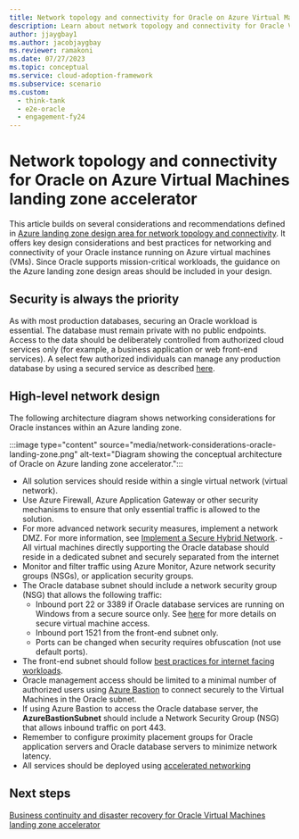 ```yaml
---
title: Network topology and connectivity for Oracle on Azure Virtual Machines  landing zone accelerator
description: Learn about network topology and connectivity for Oracle Virtual Machines landing zone accelerator.
author: jjaygbay1
ms.author: jacobjaygbay
ms.reviewer: ramakoni
ms.date: 07/27/2023
ms.topic: conceptual
ms.service: cloud-adoption-framework
ms.subservice: scenario
ms.custom: 
  - think-tank
  - e2e-oracle
  - engagement-fy24
---
```


# Network topology and connectivity for Oracle on Azure Virtual Machines landing zone accelerator

This article builds on several considerations and recommendations defined in [Azure landing zone design area for network topology and connectivity](../../ready/landing-zone/design-area/network-topology-and-connectivity.md). It offers key design considerations and best practices for networking and connectivity of your Oracle instance running on Azure virtual machines (VMs). Since Oracle supports mission-critical workloads, the guidance on the Azure landing zone design areas should be included in your design.

## Security is always the priority

As with most production databases, securing an Oracle workload is essential.  The database must remain private with no public endpoints.  Access to the data should be deliberately controlled from authorized cloud services only (for example, a business application or web front-end services). A select few authorized individuals can manage any production database by using a secured service as described [here](../../ready/azure-best-practices/plan-for-virtual-machine-remote-access.md).

## High-level network design

The following architecture diagram shows networking considerations for Oracle instances within an Azure landing zone.

:::image type="content" source="media/network-considerations-oracle-landing-zone.png" alt-text="Diagram showing the conceptual architecture of Oracle on Azure landing zone accelerator.":::

- All solution services should reside within a single virtual network (virtual network).
- Use Azure Firewall, Azure Application Gateway or other security mechanisms to ensure that only essential traffic is allowed to the solution.
- For more advanced network security measures, implement a network DMZ. For more information, see [Implement a Secure Hybrid Network](https://learn.microsoft.com/azure/architecture/reference-architectures/dmz/secure-vnet-dmz).
-All virtual machines directly supporting the Oracle database should reside in a dedicated subnet and securely separated from the internet 
- Monitor and filter traffic using Azure Monitor, Azure network security groups (NSGs), or application security groups.
- The Oracle database subnet should include a network security group (NSG) that allows the following traffic:
  - Inbound port 22 or 3389 if Oracle database services are running on Windows from a secure source only. See [here](../../ready/azure-best-practices/plan-for-virtual-machine-remote-access.md) for more details on secure virtual machine access.
  - Inbound port 1521 from the front-end subnet only.
  - Ports can be changed when security requires obfuscation (not use default ports). 
- The front-end subnet should follow [best practices for internet facing workloads](https://learn.microsoft.com/events/azure-iaas-day-2021/best-practices-securing-internet-facing-cloud-architecture-azure).
- Oracle management access should be limited to a minimal number of authorized users using [Azure Bastion](https://learn.microsoft.com/azure/bastion/) to connect securely to the Virtual Machines in the Oracle subnet.
- If using Azure Bastion to access the Oracle database server, the **AzureBastionSubnet** should include a Network Security Group (NSG) that allows inbound traffic on port 443.
- Remember to configure proximity placement groups for Oracle application servers and Oracle database servers to minimize network latency.
- All services should be deployed using [accelerated networking](https://learn.microsoft.com/azure/virtual-network/accelerated-networking-overview)

## Next steps


[Business continuity and disaster recovery for Oracle Virtual Machines landing zone accelerator](oracle-disaster-recovery-oracle-landing-zone.md)
